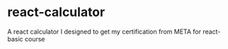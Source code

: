 # react-calculator
A react calculator I designed to get my certification from META for react-basic course
